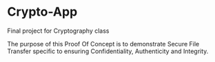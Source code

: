 # Crypto-App
Final project for Cryptography class

The purpose of this Proof Of Concept is to demonstrate Secure File Transfer specific to ensuring Confidentiality, Authenticity and Integrity.

